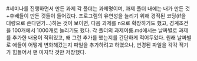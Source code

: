 #세미나를 진행하면서 만든 과제
각 폴더는 과제명이며, 과제 폴더 내에는 내가 만든 것+후배들이 만든 것들이 들어갔다.
프로그램의 유연성을 늘리기 위해 경직된 코딩(if을 대량으로 쓴다던가...)하는 것이 보이면, 다음 과제를 n으로 확장하기도 했고, 경계조건을 100개에서 1000개로 늘리기도 했다.
각 폴더의 과제이름.md에서는 날짜별로 과제를 추가한 내용이 적혀있고, 왜 그런 추가를 했는지를 간단하게 적어두었다.
원래 날짜별로 애들이 어떻게 변화해갔는지 파일을 추가하려고 하였으나, 변경된 파일을 각각 적기가 힘들어서 맨 마지막 것만 저장했다.
